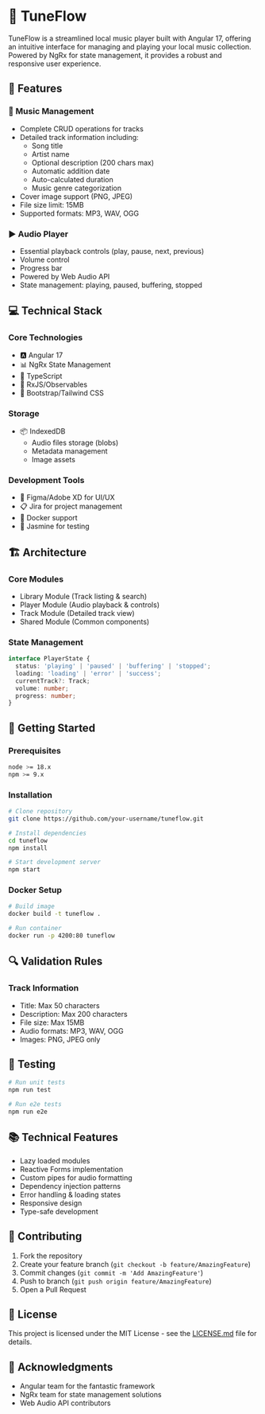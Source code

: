 # 🎵 TuneFlow

TuneFlow is a streamlined local music player built with Angular 17, offering an intuitive interface for managing and playing your local music collection. Powered by NgRx for state management, it provides a robust and responsive user experience.

## 🚀 Features

### 🎼 Music Management
- Complete CRUD operations for tracks
- Detailed track information including:
  - Song title
  - Artist name
  - Optional description (200 chars max)
  - Automatic addition date
  - Auto-calculated duration
  - Music genre categorization
- Cover image support (PNG, JPEG)
- File size limit: 15MB
- Supported formats: MP3, WAV, OGG

### ▶️ Audio Player
- Essential playback controls (play, pause, next, previous)
- Volume control
- Progress bar
- Powered by Web Audio API
- State management: playing, paused, buffering, stopped

## 💻 Technical Stack

### Core Technologies
- 🅰️ Angular 17
- 📊 NgRx State Management
- 📝 TypeScript
- 🔄 RxJS/Observables
- 🎨 Bootstrap/Tailwind CSS

### Storage
- 📦 IndexedDB
  - Audio files storage (blobs)
  - Metadata management
  - Image assets

### Development Tools
- 🎨 Figma/Adobe XD for UI/UX
- 📋 Jira for project management
- 🐳 Docker support
- 🧪 Jasmine for testing

## 🏗️ Architecture

### Core Modules
- Library Module (Track listing & search)
- Player Module (Audio playback & controls)
- Track Module (Detailed track view)
- Shared Module (Common components)

### State Management
```typescript
interface PlayerState {
  status: 'playing' | 'paused' | 'buffering' | 'stopped';
  loading: 'loading' | 'error' | 'success';
  currentTrack?: Track;
  volume: number;
  progress: number;
}
```

## 🚦 Getting Started

### Prerequisites
```bash
node >= 18.x
npm >= 9.x
```

### Installation
```bash
# Clone repository
git clone https://github.com/your-username/tuneflow.git

# Install dependencies
cd tuneflow
npm install

# Start development server
npm start
```

### Docker Setup
```bash
# Build image
docker build -t tuneflow .

# Run container
docker run -p 4200:80 tuneflow
```

## 🔍 Validation Rules

### Track Information
- Title: Max 50 characters
- Description: Max 200 characters
- File size: Max 15MB
- Audio formats: MP3, WAV, OGG
- Images: PNG, JPEG only

## 🧪 Testing

```bash
# Run unit tests
npm run test

# Run e2e tests
npm run e2e
```

## 📚 Technical Features

- Lazy loaded modules
- Reactive Forms implementation
- Custom pipes for audio formatting
- Dependency injection patterns
- Error handling & loading states
- Responsive design
- Type-safe development

## 🤝 Contributing

1. Fork the repository
2. Create your feature branch (`git checkout -b feature/AmazingFeature`)
3. Commit changes (`git commit -m 'Add AmazingFeature'`)
4. Push to branch (`git push origin feature/AmazingFeature`)
5. Open a Pull Request

## 📝 License

This project is licensed under the MIT License - see the [LICENSE.md](LICENSE.md) file for details.

## 🙏 Acknowledgments

- Angular team for the fantastic framework
- NgRx team for state management solutions
- Web Audio API contributors